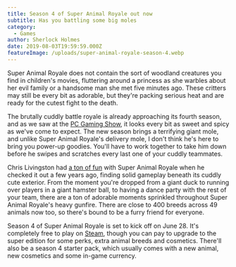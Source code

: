 ```yaml
---
title: Season 4 of Super Animal Royale out now
subtitle: Has you battling some big moles
category:
  - Games
author: Sherlock Holmes
date: 2019-08-03T19:59:59.000Z
featureImage: /uploads/super-animal-royale-season-4.webp
---
```

<!--StartFragment-->

Super Animal Royale does not contain the sort of woodland creatures you find in children's movies, fluttering around a princess as she warbles about her evil family or a handsome man she met five minutes ago. These critters may still be every bit as adorable, but they're packing serious heat and are ready for the cutest fight to the death. 

The brutally cuddly battle royale is already approaching its fourth season, and as we saw at the [PC Gaming Show](https://www.pcgamer.com/how-to-watch-pc-gaming-show-2022/), it looks every bit as sweet and spicy as we've come to expect. The new season brings a terrifying giant mole, and unlike Super Animal Royale's delivery mole, I don't think he's here to bring you power-up goodies. You'll have to work together to take him down before he swipes and scratches every last one of your cuddly teammates.

Chris Livingston had [a ton of fun](https://www.pcgamer.com/super-animal-royale-demo-lets-you-play-free-for-as-long-as-you-like/) with Super Animal Royale when he checked it out a few years ago, finding solid gameplay beneath its cuddly cute exterior. From the moment you're dropped from a giant duck to running over players in a giant hamster ball, to having a dance party with the rest of your team, there are a ton of adorable moments sprinkled throughout Super Animal Royale's heavy gunfire. There are close to 400 breeds across 49 animals now too, so there's bound to be a furry friend for everyone.

Season 4 of Super Animal Royale is set to kick off on June 28. It's completely free to play on [Steam](https://store.steampowered.com/app/843380/Super_Animal_Royale/), though you can pay to upgrade to the super edition for some perks, extra animal breeds and cosmetics. There'll also be a season 4 starter pack, which usually comes with a new animal, new cosmetics and some in-game currency.

<!--EndFragment-->